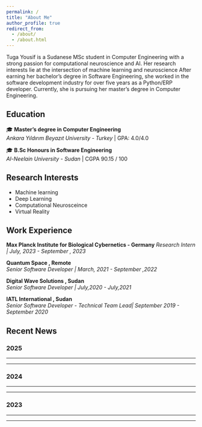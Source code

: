 ```yaml
---
permalink: /
title: "About Me"
author_profile: true
redirect_from: 
  - /about/
  - /about.html
---
```


Tuga Yousif is a Sudanese MSc student in Computer Engineering with a strong passion for computational neuroscience and AI. Her research interests lie at the intersection of machine learning and neuroscience After earning her bachelor’s degree in Software Engineering, she worked in the software development industry for over five years as a Python/ERP developer. Currently, she is pursuing her master’s degree in Computer Engineering. 



## Education

 🎓 **Master’s degree in Computer Engineering**  
 *Ankara Yıldırım Beyazıt University - Turkey* |  GPA: 4.0/4.0
 
 🎓 **B.Sc Honours in Software Engineering**  
 *Al-Neelain University - Sudan* | CGPA 90.15 / 100


## Research Interests 
* Machine learning 
* Deep Learning 
* Computational Neurosceince 
* Virtual Reality 

## Work Experience

 **Max Planck Institute for Biological Cybernetics - Germany**
 *Research Intern |  July, 2023 - September , 2023*
 
 **Quantum Space  ,  Remote**  
 *Senior Software Developer | March, 2021 - September ,2022*

 **Digital Wave Solutions  ,  Sudan**  
 *Senior Software Developer |   July,2020 - July,2021*

 **IATL International  ,   Sudan**  
 *Senior Software Developer - Technical Team Lead|   September 2019 - September 2020*

## Recent News

### 2025
---
***

### 2024
---
***

### 2023
---
***